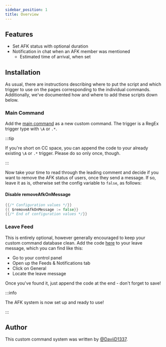 ```yaml
---
sidebar_position: 1
title: Overview
---
```


## Features

- Set AFK status with optional duration
- Notification in chat when an AFK member was mentioned
  - Estimated time of arrival, when set

## Installation

As usual, there are instructions describing where to put the script and which trigger to use on the pages corresponding to the individual commands. Additionally, we've documented how and where to add these scripts down below.

### Main Command

Add the [main command](main-cc) as a new custom command. The trigger is a RegEx trigger type with `\A` or `.*`.

:::tip

If you're short on CC space, you can append the code to your already existing `\A` or `.*` trigger. Please do so only once, though.

:::

Now take your time to read through the leading comment and decide if you want to remove the AFK status of users, once they send a message. If so, leave it as is, otherwise set the config variable to `false`, as follows:

#### Disable removeAfkOnMessage

```go {2}
{{/* Configuration values */}}
{{ $removeAfkOnMessage := false}}
{{/* End of configuration values */}}
```

### Leave Feed

This is entirely optional, however generally encouraged to keep your custom command database clean. Add the code [here](leave-feed) to your leave message, which you can find like this:

- Go to your control panel
- Open up the Feeds & Notifications tab
- Click on General
- Locate the leave message

Once you've found it, just append the code at the end - don't forget to save!

:::info

The AFK system is now set up and ready to use!

:::

## Author

This custom command system was written by [@DaviiD1337](https://github.com/DaviiD1337).
